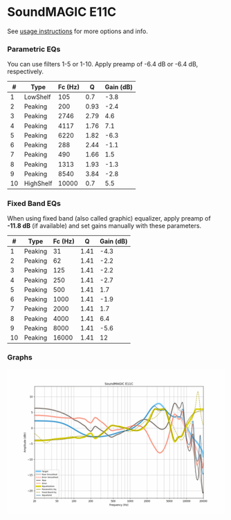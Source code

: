 # SoundMAGIC E11C
See [usage instructions](https://github.com/jaakkopasanen/AutoEq#usage) for more options and info.

### Parametric EQs
You can use filters 1-5 or 1-10. Apply preamp of -6.4 dB or -6.4 dB, respectively.

|   # | Type      |   Fc (Hz) |    Q |   Gain (dB) |
|-----|-----------|-----------|------|-------------|
|   1 | LowShelf  |       105 | 0.7  |        -3.8 |
|   2 | Peaking   |       200 | 0.93 |        -2.4 |
|   3 | Peaking   |      2746 | 2.79 |         4.6 |
|   4 | Peaking   |      4117 | 1.76 |         7.1 |
|   5 | Peaking   |      6220 | 1.82 |        -6.3 |
|   6 | Peaking   |       288 | 2.44 |        -1.1 |
|   7 | Peaking   |       490 | 1.66 |         1.5 |
|   8 | Peaking   |      1313 | 1.93 |        -1.3 |
|   9 | Peaking   |      8540 | 3.84 |        -2.8 |
|  10 | HighShelf |     10000 | 0.7  |         5.5 |

### Fixed Band EQs
When using fixed band (also called graphic) equalizer, apply preamp of **-11.8 dB** (if available) and set gains manually with these parameters.

|   # | Type    |   Fc (Hz) |    Q |   Gain (dB) |
|-----|---------|-----------|------|-------------|
|   1 | Peaking |        31 | 1.41 |        -4.3 |
|   2 | Peaking |        62 | 1.41 |        -2.2 |
|   3 | Peaking |       125 | 1.41 |        -2.2 |
|   4 | Peaking |       250 | 1.41 |        -2.7 |
|   5 | Peaking |       500 | 1.41 |         1.7 |
|   6 | Peaking |      1000 | 1.41 |        -1.9 |
|   7 | Peaking |      2000 | 1.41 |         1.7 |
|   8 | Peaking |      4000 | 1.41 |         6.4 |
|   9 | Peaking |      8000 | 1.41 |        -5.6 |
|  10 | Peaking |     16000 | 1.41 |        12   |

### Graphs
![](./SoundMAGIC%20E11C.png)
